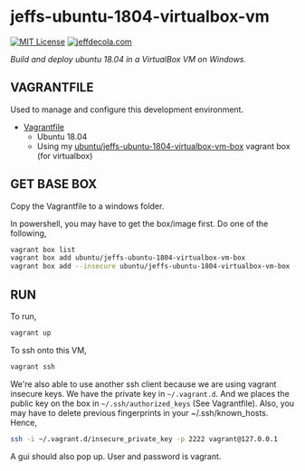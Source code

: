 # jeffs-ubuntu-1804-virtualbox-vm

[![MIT License](http://img.shields.io/:license-mit-blue.svg)](http://jeffdecola.mit-license.org)
[![jeffdecola.com](https://img.shields.io/badge/website-jeffdecola.com-blue)](https://jeffdecola.com)

_Build and deploy ubuntu 18.04 in a VirtualBox VM on Windows._

## VAGRANTFILE

 Used to manage and configure this development environment.

* [Vagrantfile](https://github.com/JeffDeCola/my-vagrant-boxes/blob/master/windows/virtualbox/jeffs-ubuntu-1804-virtualbox-vm/Vagrantfile)
  * Ubuntu 18.04
  * Using my
    [ubuntu/jeffs-ubuntu-1804-virtualbox-vm-box](https://github.com/JeffDeCola/my-vagrant-boxes/tree/master/create-vagrant-box-for-virtualbox-on-windows-using-packer/jeffs-ubuntu-1804-virtualbox-vm-box)
    vagrant box (for virtualbox)

## GET BASE BOX

Copy the Vagrantfile to a windows folder.

In powershell, you may have to get the box/image first. Do one of the following,

```bash
vagrant box list
vagrant box add ubuntu/jeffs-ubuntu-1804-virtualbox-vm-box
vagrant box add --insecure ubuntu/jeffs-ubuntu-1804-virtualbox-vm-box --insecure
```





## RUN

To run,

```bash
vagrant up
```

To ssh onto this VM,

```bash
vagrant ssh
```

We're also able to use another ssh client because we are using
vagrant insecure keys. We have the private key in `~/.vagrant.d`.
And we places the public key on the box in `~/.ssh/authorized_keys`
(See Vagrantfile). Also, you may have to delete previous fingerprints
in your ~/.ssh/known_hosts. Hence,

```bash
ssh -i ~/.vagrant.d/insecure_private_key -p 2222 vagrant@127.0.0.1
```

A gui should also pop up. User and password is vagrant.

